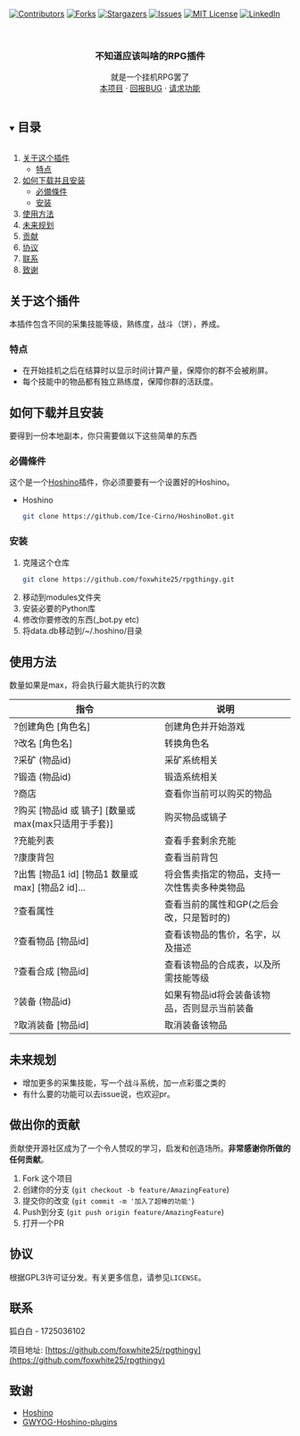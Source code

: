 [![Contributors][contributors-shield]][contributors-url]
[![Forks][forks-shield]][forks-url]
[![Stargazers][stars-shield]][stars-url]
[![Issues][issues-shield]][issues-url]
[![MIT License][license-shield]][license-url]
[![LinkedIn][linkedin-shield]][linkedin-url]



<!-- PROJECT LOGO -->
<br />
<p align="center">

  <h3 align="center">不知道应该叫啥的RPG插件</h3>

  <p align="center">
    就是一个挂机RPG罢了
    <br />
    <a href="https://github.com/foxwhite25/rpgthingy">本项目</a>
    ·
    <a href="https://github.com/foxwhite25/rpgthingy/issues">回报BUG</a>
    ·
    <a href="https://github.com/foxwhite25/rpgthingy/issues">请求功能</a>
  </p>
</p>



<!-- 目录 -->
<details open="open">
  <summary><h2 style="display: inline-block">目录</h2></summary>
  <ol>
    <li>
      <a href="#关于这个插件">关于这个插件</a>
      <ul>
        <li><a href="#特点">特点</a></li>
      </ul>
    </li>
    <li>
      <a href="#如何下载并且安装">如何下载并且安装</a>
      <ul>
        <li><a href="#必備條件">必備條件</a></li>
        <li><a href="#安装">安装</a></li>
      </ul>
    </li>
    <li><a href="#使用方法">使用方法</a></li>
    <li><a href="#未来规划">未来规划</a></li>
    <li><a href="#贡献">贡献</a></li>
    <li><a href="#协议">协议</a></li>
    <li><a href="#联系">联系</a></li>
    <li><a href="#致谢">致谢</a></li>
  </ol>
</details>



<!-- 关于这个插件 -->
## 关于这个插件
本插件包含不同的采集技能等级，熟练度，战斗（饼），养成。
### 特点

* 在开始挂机之后在结算时以显示时间计算产量，保障你的群不会被刷屏。
* 每个技能中的物品都有独立熟练度，保障你群的活跃度。




<!-- 如何安装 -->
## 如何下载并且安装

要得到一份本地副本，你只需要做以下这些简单的东西

### 必備條件

这个是一个<a href="https://github.com/Ice-Cirno/HoshinoBot/">Hoshino</a>插件，你必须要要有一个设置好的Hoshino。
* Hoshino
  ```sh
  git clone https://github.com/Ice-Cirno/HoshinoBot.git
  ```
### 安装

1. 克隆这个仓库
   ```sh
   git clone https://github.com/foxwhite25/rpgthingy.git
   ```
2. 移动到modules文件夹
3. 安装必要的Python库
4. 修改你要修改的东西(_bot.py etc)
5. 将data.db移动到/~/.hoshino/目录


<!-- USAGE EXAMPLES -->
## 使用方法
数量如果是max，将会执行最大能执行的次数

|指令|说明|
|-----|-----|
|?创建角色 [角色名] |创建角色并开始游戏|
|?改名 [角色名] |转换角色名|
|?采矿 (物品id) |采矿系统相关|
|?锻造 (物品id) |锻造系统相关|
|?商店  |查看你当前可以购买的物品|
|?购买 [物品id 或 镐子] [数量或max(max只适用于手套)]|购买物品或镐子|
|?充能列表|查看手套剩余充能|
|?康康背包|查看当前背包|
|?出售 [物品1 id] [物品1 数量或max] [物品2 id]...|将会售卖指定的物品，支持一次性售卖多种类物品|
|?查看属性|查看当前的属性和GP(之后会改，只是暂时的)|
|?查看物品 [物品id]|查看该物品的售价，名字，以及描述|
|?查看合成 [物品id]|查看该物品的合成表，以及所需技能等级|
|?装备 (物品id)|如果有物品id将会装备该物品，否则显示当前装备|
|?取消装备 [物品id]|取消装备该物品|



<!-- 未来规划 -->
## 未来规划
* 增加更多的采集技能，写一个战斗系统，加一点彩蛋之类的
* 有什么要的功能可以去issue说，也欢迎pr。

<!-- 做出你的贡献 -->
## 做出你的贡献

贡献使开源社区成为了一个令人赞叹的学习，启发和创造场所。**非常感谢你所做的任何贡献**。

1. Fork 这个项目
2. 创建你的分支 (`git checkout -b feature/AmazingFeature`)
3. 提交你的改变 (`git commit -m '加入了超棒的功能'`)
4. Push到分支 (`git push origin feature/AmazingFeature`)
5. 打开一个PR



<!-- LICENSE -->
## 协议

根据GPL3许可证分发。有关更多信息，请参见`LICENSE`。



<!-- CONTACT -->
## 联系

狐白白 - 1725036102 

项目地址: [https://github.com/foxwhite25/rpgthingy](https://github.com/foxwhite25/rpgthingy)



<!-- ACKNOWLEDGEMENTS -->
## 致谢

* []()<a href="https://github.com/Ice-Cirno/HoshinoBot/">Hoshino</a>
* []()<a href="https://github.com/GWYOG/GWYOG-Hoshino-plugins">GWYOG-Hoshino-plugins</a>





<!-- MARKDOWN LINKS & IMAGES -->
<!-- https://www.markdownguide.org/basic-syntax/#reference-style-links -->
[contributors-shield]: https://img.shields.io/github/contributors/foxwhite25/rpgthingy.svg?style=for-the-badge
[contributors-url]: https://github.com/foxwhite25/rpgthingy/graphs/contributors
[forks-shield]: https://img.shields.io/github/forks/foxwhite25/rpgthingy.svg?style=for-the-badge
[forks-url]: https://github.com/foxwhite25/rpgthingy/network/members
[stars-shield]: https://img.shields.io/github/stars/foxwhite25/rpgthingy.svg?style=for-the-badge
[stars-url]: https://github.com/foxwhite25/rpgthingy/stargazers
[issues-shield]: https://img.shields.io/github/issues/foxwhite25/rpgthingy.svg?style=for-the-badge
[issues-url]: https://github.com/foxwhite25/rpgthingy/issues
[license-shield]: https://img.shields.io/github/license/foxwhite25/rpgthingy.svg?style=for-the-badge
[license-url]: https://github.com/foxwhite25/rpgthingy/blob/master/LICENSE
[linkedin-shield]: https://img.shields.io/badge/-LinkedIn-black.svg?style=for-the-badge&logo=linkedin&colorB=555
[linkedin-url]: https://linkedin.com/in/foxwhite25
